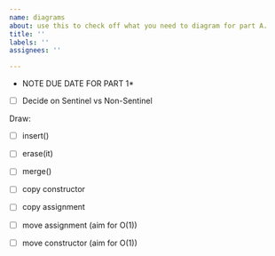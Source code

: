 ```yaml
---
name: diagrams
about: use this to check off what you need to diagram for part A.
title: ''
labels: ''
assignees: ''

---
```


* NOTE DUE DATE FOR PART 1*

- [ ] Decide on Sentinel vs Non-Sentinel

Draw:

- [ ] insert()
- [ ] erase(it)
- [ ] merge()
- [ ] copy constructor
- [ ] copy assignment
- [ ] move assignment  (aim for O(1))
- [ ] move constructor (aim for O(1))



